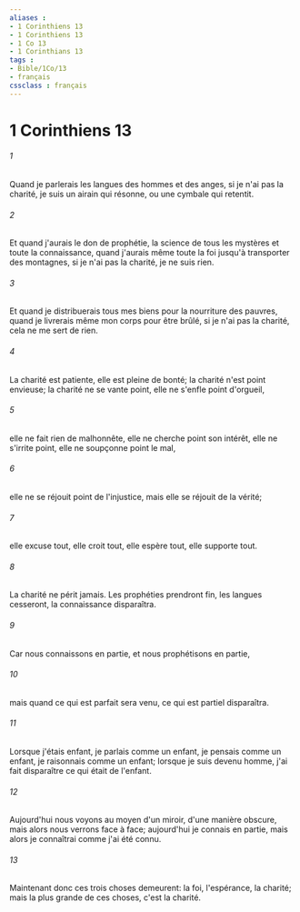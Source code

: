 ```yaml
---
aliases : 
- 1 Corinthiens 13
- 1 Corinthiens 13
- 1 Co 13
- 1 Corinthians 13
tags : 
- Bible/1Co/13
- français
cssclass : français
---
```


# 1 Corinthiens 13

###### 1
Quand je parlerais les langues des hommes et des anges, si je n'ai pas la charité, je suis un airain qui résonne, ou une cymbale qui retentit.
###### 2
Et quand j'aurais le don de prophétie, la science de tous les mystères et toute la connaissance, quand j'aurais même toute la foi jusqu'à transporter des montagnes, si je n'ai pas la charité, je ne suis rien.
###### 3
Et quand je distribuerais tous mes biens pour la nourriture des pauvres, quand je livrerais même mon corps pour être brûlé, si je n'ai pas la charité, cela ne me sert de rien.
###### 4
La charité est patiente, elle est pleine de bonté; la charité n'est point envieuse; la charité ne se vante point, elle ne s'enfle point d'orgueil,
###### 5
elle ne fait rien de malhonnête, elle ne cherche point son intérêt, elle ne s'irrite point, elle ne soupçonne point le mal,
###### 6
elle ne se réjouit point de l'injustice, mais elle se réjouit de la vérité;
###### 7
elle excuse tout, elle croit tout, elle espère tout, elle supporte tout.
###### 8
La charité ne périt jamais. Les prophéties prendront fin, les langues cesseront, la connaissance disparaîtra.
###### 9
Car nous connaissons en partie, et nous prophétisons en partie,
###### 10
mais quand ce qui est parfait sera venu, ce qui est partiel disparaîtra.
###### 11
Lorsque j'étais enfant, je parlais comme un enfant, je pensais comme un enfant, je raisonnais comme un enfant; lorsque je suis devenu homme, j'ai fait disparaître ce qui était de l'enfant.
###### 12
Aujourd'hui nous voyons au moyen d'un miroir, d'une manière obscure, mais alors nous verrons face à face; aujourd'hui je connais en partie, mais alors je connaîtrai comme j'ai été connu.
###### 13
Maintenant donc ces trois choses demeurent: la foi, l'espérance, la charité; mais la plus grande de ces choses, c'est la charité.
